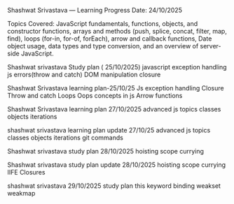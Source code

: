 Shashwat Srivastava — Learning Progress
Date: 24/10/2025

Topics Covered: JavaScript fundamentals, functions, objects, and constructor functions, arrays and methods (push, splice, concat, filter, map, find), loops (for-in, for-of, forEach), arrow and callback functions, Date object usage, data types and type conversion, and an overview of server-side JavaScript.

Shashwat srivastava Study plan ( 25/10/2025)
javascript exception handling
js errors(throw and catch)
DOM manipulation
closure

Shashwat Srivastava learning plan-25/10/25
Js exception handling 
Closure
Throw and catch
 Loops 
Oops concepts in js
Arrow functions

Shashwat Srivastava learning plan 27/10/2025
advanced js topics 
classes
objects 
iterations

shashwat srivastava learning plan update 27/10/25
advanced js topics 
classes
objects 
iterations
git commands

Shashwat srivastava study plan 28/10/2025
hoisting 
scope 
currying


Shashwat srivastava study plan  update 28/10/2025
hoisting 
scope 
currying 
IIFE
Closures

shashwat srivastava 29/10/2025 study plan
this keyword
binding 
weakset 
weakmap